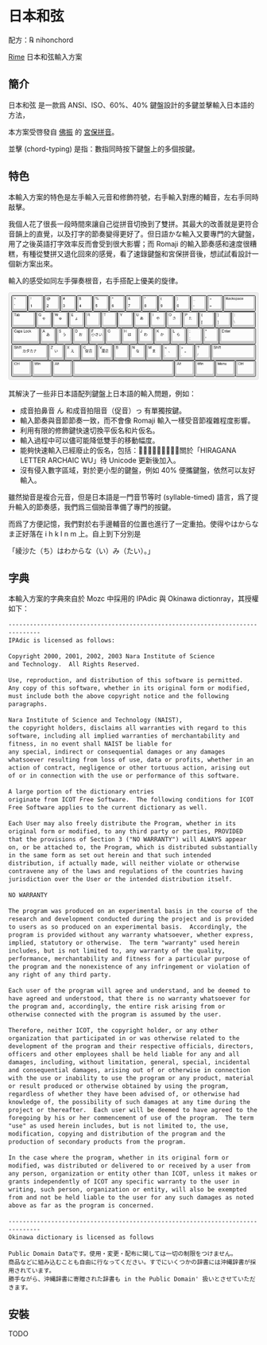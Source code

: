 # 日本和弦

配方：℞ nihonchord

[Rime](https://rime.im/) 日本和弦輸入方案

## 簡介

日本和弦 是一款爲 ANSI、ISO、60%、40% 鍵盤設計的多鍵並擊輸入日本語的方法，

本方案受啓發自 [佛振](https://github.com/lotem) 的 [宮保拼音](https://github.com/rime/home/wiki/ComboPinyin)。

並擊 (chord-typing) 是指：數指同時按下鍵盤上的多個按鍵。

## 特色

本輸入方案的特色是左手輸入元音和修飾符號，右手輸入對應的輔音，左右手同時敲擊。

我個人花了很長一段時間來讓自己從拼音切換到了雙拼。其最大的改善就是更符合音韻上的直覺，以及打字的節奏變得更好了。但日語かな輸入又要專門的大鍵盤，用了之後英語打字效率反而會受到很大影響；而 Romaji 的輸入節奏感和速度很糟糕，有種從雙拼又退化回來的感覺，看了速錄鍵盤和宮保拼音後，想試試看設計一個新方案出來。

輸入的感受如同左手彈奏根音，右手搭配上優美的旋律。

![Keyboard Layout](https://raw.githubusercontent.com/dsh0416/nihonchord/master/misc/layout.png)

其解決了一些非日本語配列鍵盤上日本語的輸入問題，例如：
- 成音拍鼻音 ん 和成音拍阻音（促音）っ 有單獨按鍵。
- 輸入節奏與音節節奏一致，而不會像 Romaji 輸入一樣受音節複雜程度影響。
- 利用有限的修飾鍵快速切換平仮名和片仮名。
- 輸入過程中可以儘可能降低雙手的移動幅度。
- 能夠快速輸入已經廢止的仮名，包括：𛀆㇙エ𛀁ゐヰゑヱ，關於「HIRAGANA LETTER ARCHAIC WU」待 Unicode 更新後加入。
- 沒有侵入數字區域，對於更小型的鍵盤，例如 40% 便攜鍵盤，依然可以友好輸入。

雖然拗音是複合元音，但是日本語是一門音节等时 (syllable-timed) 語言，爲了提升輸入的節奏感，我們爲三個拗音準備了專門的按鍵。

而爲了方便記憶，我們對於右手邊輔音的位置也進行了一定重拍。使得やはからなま正好落在 i h k l n m 上。自上到下分別是

「綾沙た（ち）はわからな（い）み（たい）。」

## 字典

本輸入方案的字典來自於 Mozc 中採用的 IPAdic 與 Okinawa dictionray，其授權如下：

```
-------------------------------------------------------------------------------
IPAdic is licensed as follows:

Copyright 2000, 2001, 2002, 2003 Nara Institute of Science
and Technology.  All Rights Reserved.

Use, reproduction, and distribution of this software is permitted.
Any copy of this software, whether in its original form or modified,
must include both the above copyright notice and the following
paragraphs.

Nara Institute of Science and Technology (NAIST),
the copyright holders, disclaims all warranties with regard to this
software, including all implied warranties of merchantability and
fitness, in no event shall NAIST be liable for
any special, indirect or consequential damages or any damages
whatsoever resulting from loss of use, data or profits, whether in an
action of contract, negligence or other tortuous action, arising out
of or in connection with the use or performance of this software.

A large portion of the dictionary entries
originate from ICOT Free Software.  The following conditions for ICOT
Free Software applies to the current dictionary as well.

Each User may also freely distribute the Program, whether in its
original form or modified, to any third party or parties, PROVIDED
that the provisions of Section 3 ("NO WARRANTY") will ALWAYS appear
on, or be attached to, the Program, which is distributed substantially
in the same form as set out herein and that such intended
distribution, if actually made, will neither violate or otherwise
contravene any of the laws and regulations of the countries having
jurisdiction over the User or the intended distribution itself.

NO WARRANTY

The program was produced on an experimental basis in the course of the
research and development conducted during the project and is provided
to users as so produced on an experimental basis.  Accordingly, the
program is provided without any warranty whatsoever, whether express,
implied, statutory or otherwise.  The term "warranty" used herein
includes, but is not limited to, any warranty of the quality,
performance, merchantability and fitness for a particular purpose of
the program and the nonexistence of any infringement or violation of
any right of any third party.

Each user of the program will agree and understand, and be deemed to
have agreed and understood, that there is no warranty whatsoever for
the program and, accordingly, the entire risk arising from or
otherwise connected with the program is assumed by the user.

Therefore, neither ICOT, the copyright holder, or any other
organization that participated in or was otherwise related to the
development of the program and their respective officials, directors,
officers and other employees shall be held liable for any and all
damages, including, without limitation, general, special, incidental
and consequential damages, arising out of or otherwise in connection
with the use or inability to use the program or any product, material
or result produced or otherwise obtained by using the program,
regardless of whether they have been advised of, or otherwise had
knowledge of, the possibility of such damages at any time during the
project or thereafter.  Each user will be deemed to have agreed to the
foregoing by his or her commencement of use of the program.  The term
"use" as used herein includes, but is not limited to, the use,
modification, copying and distribution of the program and the
production of secondary products from the program.

In the case where the program, whether in its original form or
modified, was distributed or delivered to or received by a user from
any person, organization or entity other than ICOT, unless it makes or
grants independently of ICOT any specific warranty to the user in
writing, such person, organization or entity, will also be exempted
from and not be held liable to the user for any such damages as noted
above as far as the program is concerned.

-------------------------------------------------------------------------------
Okinawa dictionary is licensed as follows

Public Domain Dataです。使用・変更・配布に関しては一切の制限をつけません。
商品などに組み込むことも自由に行なってください。すでにいくつかの辞書には沖縄辞書が採用されています。
勝手ながら、沖縄辞書に寄贈された辞書も in the Public Domain' 扱いとさせていただきます。
```

## 安裝

TODO
